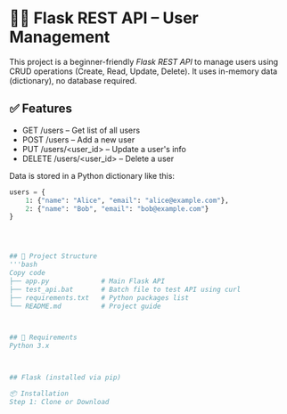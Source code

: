 # 🧑‍💻 Flask REST API – User Management

This project is a beginner-friendly *Flask REST API* to manage users using CRUD operations (Create, Read, Update, Delete). It uses in-memory data (dictionary), no database required.

## ✅ Features

- GET /users – Get list of all users
- POST /users – Add a new user
- PUT /users/<user_id> – Update a user's info
- DELETE /users/<user_id> – Delete a user

Data is stored in a Python dictionary like this:

```python
users = {
    1: {"name": "Alice", "email": "alice@example.com"},
    2: {"name": "Bob", "email": "bob@example.com"}
}




## 📁 Project Structure
'''bash
Copy code
├── app.py             # Main Flask API
├── test_api.bat       # Batch file to test API using curl
├── requirements.txt   # Python packages list
└── README.md          # Project guide



## 🔧 Requirements
Python 3.x



## Flask (installed via pip)

📦 Installation
Step 1: Clone or Download
